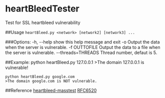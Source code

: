 heartBleedTester
================

Test for SSL heartbleed vulnerability

##Usage
`heartBleed.py <network> [network2] [network3] ...`

###Options:
    -h, --help         show this help message and exit
    -o                 Output the data when the server is vulnerable.
    -f OUTTOFILE       Output the data to a file when the server is vulnerable.
    --threads=THREADS  Thread number, defaut is 5.

##Example:
    python heartBleed.py 127.0.0.1
    >The domain 127.0.0.1 is vulnerable!

    python heartBleed.py google.com
    >The domain google.com is NOT vulnerable.

##Reference
[heartbleed-masstest](https://github.com/musalbas/heartbleed-masstest)
[RFC6520](https://tools.ietf.org/html/rfc6520)

